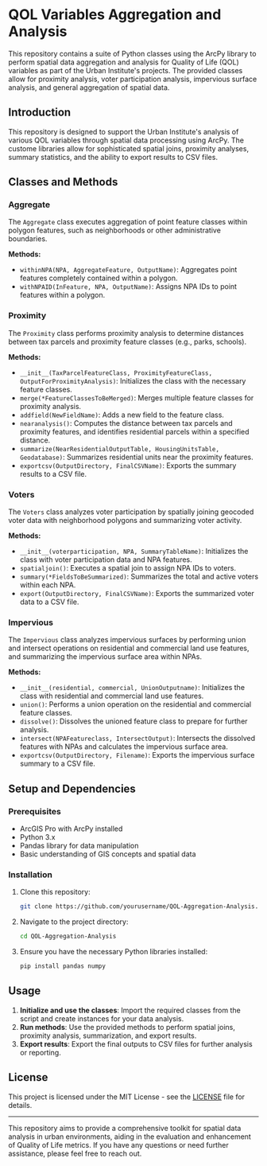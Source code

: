 # QOL Variables Aggregation and Analysis

This repository contains a suite of Python classes using the ArcPy library to perform spatial data aggregation and analysis for Quality of Life (QOL) variables as part of the Urban Institute's projects. The provided classes allow for proximity analysis, voter participation analysis, impervious surface analysis, and general aggregation of spatial data.


## Introduction

This repository is designed to support the Urban Institute's analysis of various QOL variables through spatial data processing using ArcPy. The custome libraries allow for sophisticated spatial joins, proximity analyses, summary statistics, and the ability to export results to CSV files.

## Classes and Methods

### Aggregate

The `Aggregate` class executes aggregation of point feature classes within polygon features, such as neighborhoods or other administrative boundaries.

**Methods:**
- `withinNPA(NPA, AggregateFeature, OutputName)`: Aggregates point features completely contained within a polygon.
- `withNPAID(InFeature, NPA, OutputName)`: Assigns NPA IDs to point features within a polygon.

### Proximity

The `Proximity` class performs proximity analysis to determine distances between tax parcels and proximity feature classes (e.g., parks, schools).

**Methods:**
- `__init__(TaxParcelFeatureClass, ProximityFeatureClass, OutputForProximityAnalysis)`: Initializes the class with the necessary feature classes.
- `merge(*FeatureClassesToBeMerged)`: Merges multiple feature classes for proximity analysis.
- `addfield(NewFieldName)`: Adds a new field to the feature class.
- `nearanalysis()`: Computes the distance between tax parcels and proximity features, and identifies residential parcels within a specified distance.
- `summarize(NearResidentialOutputTable, HousingUnitsTable, Geodatabase)`: Summarizes residential units near the proximity features.
- `exportcsv(OutputDirectory, FinalCSVName)`: Exports the summary results to a CSV file.

### Voters

The `Voters` class analyzes voter participation by spatially joining geocoded voter data with neighborhood polygons and summarizing voter activity.

**Methods:**
- `__init__(voterparticipation, NPA, SummaryTableName)`: Initializes the class with voter participation data and NPA features.
- `spatialjoin()`: Executes a spatial join to assign NPA IDs to voters.
- `summary(*FieldsToBeSummarized)`: Summarizes the total and active voters within each NPA.
- `export(OutputDirectory, FinalCSVName)`: Exports the summarized voter data to a CSV file.

### Impervious

The `Impervious` class analyzes impervious surfaces by performing union and intersect operations on residential and commercial land use features, and summarizing the impervious surface area within NPAs.

**Methods:**
- `__init__(residential, commercial, UnionOutputname)`: Initializes the class with residential and commercial land use features.
- `union()`: Performs a union operation on the residential and commercial feature classes.
- `dissolve()`: Dissolves the unioned feature class to prepare for further analysis.
- `intersect(NPAFeatureclass, IntersectOutput)`: Intersects the dissolved features with NPAs and calculates the impervious surface area.
- `exportcsv(OutputDirectory, Filename)`: Exports the impervious surface summary to a CSV file.

## Setup and Dependencies

### Prerequisites
- ArcGIS Pro with ArcPy installed
- Python 3.x
- Pandas library for data manipulation
- Basic understanding of GIS concepts and spatial data

### Installation
1. Clone this repository:
   ```sh
   git clone https://github.com/yourusername/QOL-Aggregation-Analysis.git
   ```
2. Navigate to the project directory:
   ```sh
   cd QOL-Aggregation-Analysis
   ```
3. Ensure you have the necessary Python libraries installed:
   ```sh
   pip install pandas numpy
   ```

## Usage

1. **Initialize and use the classes**: Import the required classes from the script and create instances for your data analysis.
2. **Run methods**: Use the provided methods to perform spatial joins, proximity analysis, summarization, and export results.
3. **Export results**: Export the final outputs to CSV files for further analysis or reporting.


## License

This project is licensed under the MIT License - see the [LICENSE](LICENSE) file for details.

---

This repository aims to provide a comprehensive toolkit for spatial data analysis in urban environments, aiding in the evaluation and enhancement of Quality of Life metrics. If you have any questions or need further assistance, please feel free to reach out.

